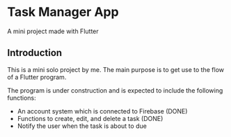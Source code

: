 # Task Manager App

A mini project made with Flutter

## Introduction

This is a mini solo project by me. The main purpose is to get use to the flow of a Flutter program.

The program is under construction and is expected to include the following functions:

- An account system which is connected to Firebase (DONE)
- Functions to create, edit, and delete a task (DONE)
- Notify the user when the task is about to due
